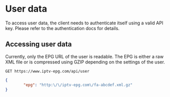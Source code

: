 # User data

To access user data, the client needs to authenticate itself using a valid API key. Please refer to the authentication
docs for details.

## Accessing user data

Currently, only the EPG URL of the user is readable. The EPG is either a raw XML file  or is compressed using GZIP
depending on the settings of the user.

`GET https://www.iptv-epg.com/api/user`

```json
{
    	"epg": "http:\/\/iptv-epg.com\/fa-abcdef.xml.gz"
}
```